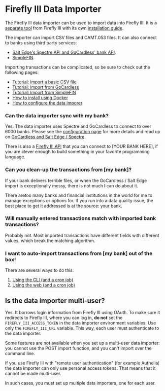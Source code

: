 # Firefly III Data Importer

The Firefly III data importer can be used to import data into Firefly III. It is a [separate tool](../separate-tool.md) from Firefly III with 
its own [installation guide](../../../how-to/data-importer/installation/docker.md).

The importer can import CSV files and CAMT.053 files. It can also connect to banks using third party services:

- [Salt Edge's Spectre API and GoCardless' bank API](gocardless-salt-edge.md).
- [SimpleFIN](simplefin.md).

Importing transactions can be complicated, so be sure to check out the following pages:

- [Tutorial: Import a basic CSV file](../../../tutorials/data-importer/csv.md)
- [Tutorial: Import from GoCardless](../../../tutorials/data-importer/gocardless.md)
- [Tutorial: Import from SimpleFIN](../../../tutorials/data-importer/simplefin.md)
- [How to install using Docker](../../../how-to/data-importer/installation/docker.md)
- [How to configure the data imporer](../../../how-to/data-importer/how-to-configure.md)

### Can the data importer sync with my bank?

Yes. The data importer uses Spectre and GoCardless to connect to over 6000 banks. Please see the [configuration page](../../../how-to/data-importer/how-to-configure.md) for more details and read up on [GoCardless and Salt Edge / Spectre](gocardless-salt-edge.md).

There is also a [Firefly III API](../../../references/firefly-iii/api/index.md) that you can connect to \[YOUR BANK HERE\], if you are clever enough to build something in your favorite programming language.

### Can you clean-up the transactions from \[my bank\]?

If your bank delivers terrible files, or when the GoCardless / Salt Edge import is exceptionally messy, there is not much I can do about it.

There aretoo many banks and financial institutions in the world for me to manage exceptions or options for. If you run into a data quality issue, the best place to get it addressed is at the source: your bank.

### Will manually entered transactions match with imported bank transactions?

Probably not. Most imported transactions have different fields with different values, which break the matching algorithm.

### I want to auto-import transactions from \[my bank\] out of the box!

There are several ways to do this:

1. [Using the CLI (and a cron job)](../../../how-to/data-importer/advanced/cli.md)
2. [Using the web (and a cron job)](../../../how-to/data-importer/advanced/post.md)

## Is the data importer multi-user?

Yes. It borrows login information from Firefly III using OAuth. To make sure it redirects to Firefly III, where you can log in, **do not** set the `FIREFLY_III_ACCESS_TOKEN` in the data importer environment variables. Use only the `FIREFLY_III_URL` variable. This way, each user must authenticate to the data importer.

Some features are not available when you set up a multi-user data importer: you cannot use the POST import function, and you can't import over the command line.

If you use Firefly III with "remote user authentication" (for example Authelia) the data importer can only use personal access tokens. That means that it cannot be made multi-user.

In such cases, you must set up multiple data importers, one for each user.
